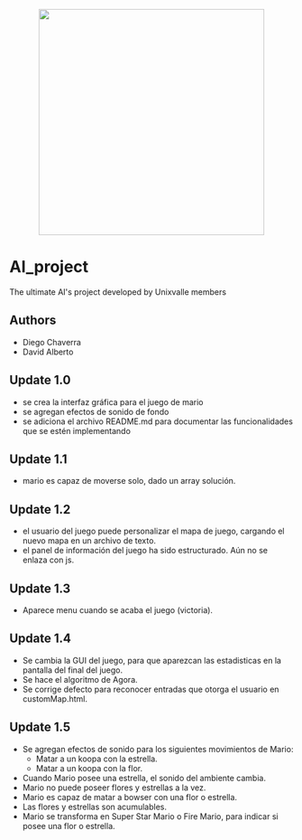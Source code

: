 <p align='center'>
  <img width='400' heigth='450' src='https://user-images.githubusercontent.com/62605744/171186764-43f7aae0-81a9-4b6e-b4ce-af963564eafb.png'>
</p>

# AI_project
The ultimate AI's project developed by Unixvalle members

## Authors
- Diego Chaverra
- David Alberto

## Update 1.0
- se crea la interfaz gráfica para el juego de mario 
- se agregan efectos de sonido de fondo 
- se adiciona el archivo README.md para documentar las funcionalidades que se estén implementando

## Update 1.1
- mario es capaz de moverse solo, dado un array solución.

## Update 1.2
- el usuario del juego puede personalizar el mapa de juego, cargando el nuevo mapa en un archivo de texto.
- el panel de información del juego ha sido estructurado. Aún no se enlaza con js.

## Update 1.3
- Aparece menu cuando se acaba el juego (victoria).

## Update 1.4
- Se cambia la GUI del juego, para que aparezcan las estadisticas en la pantalla del final del juego.
- Se hace el algoritmo de Agora.
- Se corrige defecto para reconocer entradas que otorga el usuario en customMap.html.

## Update 1.5
- Se agregan efectos de sonido para los siguientes movimientos de Mario:
  - Matar a un koopa con la estrella.
  - Matar a un koopa con la flor.
- Cuando Mario posee una estrella, el sonido del ambiente cambia.
- Mario no puede poseer flores y estrellas a la vez.
- Mario es capaz de matar a bowser con una flor o estrella.
- Las flores y estrellas son acumulables.
- Mario se transforma en Super Star Mario o Fire Mario, para indicar si posee una flor o estrella.
